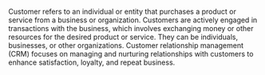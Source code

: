 Customer refers to an individual or entity that purchases a product or service from a business or organization. Customers are actively engaged in transactions with the business, which involves exchanging money or other resources for the desired product or service. They can be individuals, businesses, or other organizations. Customer relationship management (CRM) focuses on managing and nurturing relationships with customers to enhance satisfaction, loyalty, and repeat business.

